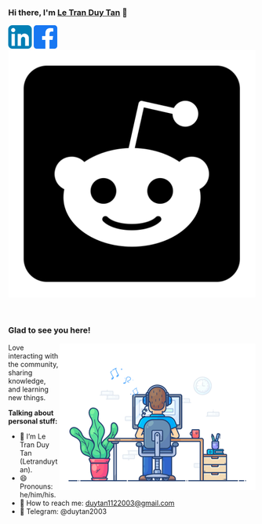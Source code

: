 ### Hi there, I'm <a href="https://telegram.org/duytan2003" target="_blank" title="Trinh Minh Triet">Le Tran Duy Tan</a> 👋

[![duytan's LinkedIn Profile](images/linkedin.png)](https://www.linkedin.com/in/l%C3%AA-tr%E1%BA%A7n-duy-t%C3%A2n-81112a23a/)
[![duytan's Facebook Profile](images/facebook.png)](https://www.facebook.com/duytan.hh)
[![duytan's Reddit Profile](images/reddit.png)](https://www.reddit.com/user/DuYTano3/)

</br>

### Glad to see you here!

<img align="right" alt="Trinh Minh Triet" src="images/coding.gif" width="400" />

Love interacting with the community, sharing knowledge, and learning new things.

**Talking about personal stuff:**

- 👨 I’m Le Tran Duy Tan (Letranduytan).
- 😄 Pronouns: he/him/his.
- 📧 How to reach me: duytan1122003@gmail.com
- 💬 Telegram: @duytan2003
